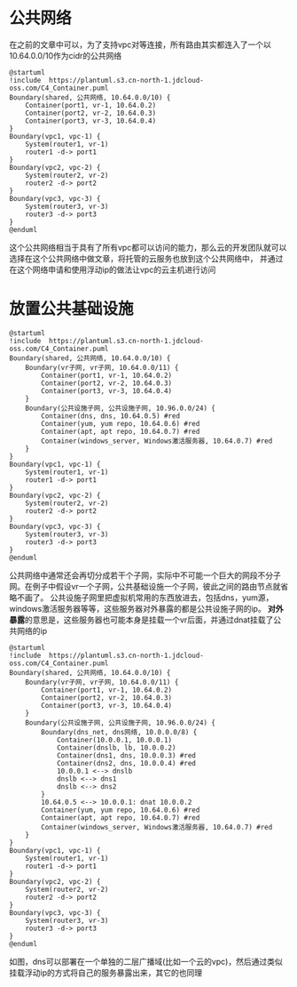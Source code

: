 # 公共网络

在之前的文章中可以，为了支持vpc对等连接，所有路由其实都连入了一个以10.64.0.0/10作为cidr的公共网络

```plantuml
@startuml
!include  https://plantuml.s3.cn-north-1.jdcloud-oss.com/C4_Container.puml
Boundary(shared, 公共网络, 10.64.0.0/10) {
    Container(port1, vr-1, 10.64.0.2)
    Container(port2, vr-2, 10.64.0.3)
    Container(port3, vr-3, 10.64.0.4)
}
Boundary(vpc1, vpc-1) {
    System(router1, vr-1)
    router1 -d-> port1
}
Boundary(vpc2, vpc-2) {
    System(router2, vr-2)
    router2 -d-> port2
}
Boundary(vpc3, vpc-3) {
    System(router3, vr-3)
    router3 -d-> port3
}
@enduml
```

这个公共网络相当于具有了所有vpc都可以访问的能力，那么云的开发团队就可以选择在这个公共网络中做文章，将托管的云服务也放到这个公共网络中，
并通过在这个网络申请和使用浮动ip的做法让vpc的云主机进行访问

# 放置公共基础设施

```plantuml
@startuml
!include  https://plantuml.s3.cn-north-1.jdcloud-oss.com/C4_Container.puml
Boundary(shared, 公共网络, 10.64.0.0/10) {
    Boundary(vr子网, vr子网, 10.64.0.0/11) { 
        Container(port1, vr-1, 10.64.0.2)
        Container(port2, vr-2, 10.64.0.3)
        Container(port3, vr-3, 10.64.0.4)
    }
    Boundary(公共设施子网, 公共设施子网, 10.96.0.0/24) {
        Container(dns, dns, 10.64.0.5) #red
        Container(yum, yum repo, 10.64.0.6) #red
        Container(apt, apt repo, 10.64.0.7) #red
        Container(windows_server, Windows激活服务器, 10.64.0.7) #red
    }
}
Boundary(vpc1, vpc-1) {
    System(router1, vr-1)
    router1 -d-> port1
}
Boundary(vpc2, vpc-2) {
    System(router2, vr-2)
    router2 -d-> port2
}
Boundary(vpc3, vpc-3) {
    System(router3, vr-3)
    router3 -d-> port3
}
@enduml
```

公共网络中通常还会再切分成若干个子网，实际中不可能一个巨大的网段不分子网。在例子中假设vr一个子网，公共基础设施一个子网，彼此之间的路由节点就省略不画了。
公共设施子网里把虚拟机常用的东西放进去，包括dns，yum源，windows激活服务器等等，这些服务器对外暴露的都是公共设施子网的ip。
**对外暴露**的意思是，这些服务器也可能本身是挂载一个vr后面，并通过dnat挂载了公共网络的ip

```plantuml
@startuml
!include  https://plantuml.s3.cn-north-1.jdcloud-oss.com/C4_Container.puml
Boundary(shared, 公共网络, 10.64.0.0/10) {
    Boundary(vr子网, vr子网, 10.64.0.0/11) { 
        Container(port1, vr-1, 10.64.0.2)
        Container(port2, vr-2, 10.64.0.3)
        Container(port3, vr-3, 10.64.0.4)
    }
    Boundary(公共设施子网, 公共设施子网, 10.96.0.0/24) {
        Boundary(dns_net, dns网络, 10.0.0.0/8) {
            Container(10.0.0.1, 10.0.0.1)
            Container(dnslb, lb, 10.0.0.2) 
            Container(dns1, dns, 10.0.0.3) #red
            Container(dns2, dns, 10.0.0.4) #red
            10.0.0.1 <--> dnslb
            dnslb <--> dns1
            dnslb <--> dns2
        }
        10.64.0.5 <--> 10.0.0.1: dnat 10.0.0.2
        Container(yum, yum repo, 10.64.0.6) #red
        Container(apt, apt repo, 10.64.0.7) #red
        Container(windows_server, Windows激活服务器, 10.64.0.7) #red
    }
}
Boundary(vpc1, vpc-1) {
    System(router1, vr-1)
    router1 -d-> port1
}
Boundary(vpc2, vpc-2) {
    System(router2, vr-2)
    router2 -d-> port2
}
Boundary(vpc3, vpc-3) {
    System(router3, vr-3)
    router3 -d-> port3
}
@enduml
```

如图，dns可以部署在一个单独的二层广播域(比如一个云的vpc)，然后通过类似挂载浮动ip的方式将自己的服务暴露出来，其它的也同理

